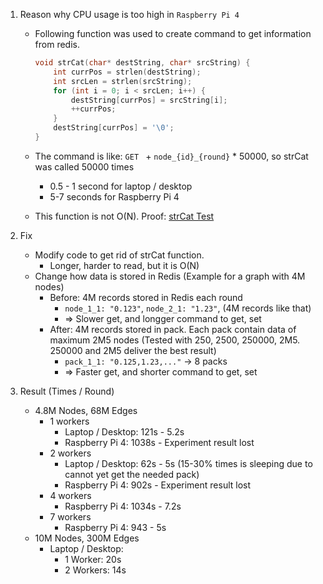 1. Reason why CPU usage is too high in `Raspberry Pi 4`

    + Following function was used to create command to get information from redis.

        ```c++
        void strCat(char* destString, char* srcString) {
            int currPos = strlen(destString);
            int srcLen = strlen(srcString);
            for (int i = 0; i < srcLen; i++) {
                destString[currPos] = srcString[i];
                ++currPos;
            }
            destString[currPos] = '\0';
        }
        ```

    + The command is like: `GET ` + `node_{id}_{round}` * 50000, so strCat was called 50000 times
        + 0.5 - 1 second for laptop / desktop
        + 5-7 seconds for Raspberry Pi 4
    + This function is not O(N). Proof: [strCat Test](./test/strcat.cpp)

1. Fix
    + Modify code to get rid of strCat function.
        + Longer, harder to read, but it is O(N)
    + Change how data is stored in Redis (Example for a graph with 4M nodes)
        + Before: 4M records stored in Redis each round
            + `node_1_1: "0.123"`, `node_2_1: "1.23"`, (4M records like that)
            + => Slower get, and longger command to get, set
        + After: 4M records stored in pack. Each pack contain data of maximum 2M5 nodes (Tested with 250, 2500, 250000, 2M5. 250000 and 2M5 deliver the best result)
            + `pack_1_1: "0.125,1.23,..."` -> 8 packs
            + => Faster get, and shorter command to get, set

1. Result (Times / Round)
    + 4.8M Nodes, 68M Edges
        + 1 workers
            + Laptop / Desktop: 121s - 5.2s
            + Raspberry Pi 4: 1038s - Experiment result lost
        + 2 workers
            + Laptop / Desktop: 62s - 5s (15-30% times is sleeping due to cannot yet get the needed pack)
            + Raspberry Pi 4: 902s - Experiment result lost
        + 4 workers
            + Raspberry Pi 4: 1034s - 7.2s
        + 7 workers
            + Raspberry Pi 4: 943 - 5s
    + 10M Nodes, 300M Edges
        + Laptop / Desktop:
            + 1 Worker: 20s
            + 2 Workers: 14s
